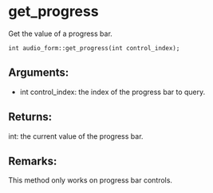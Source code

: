 # get_progress
Get the value of a progress bar.

`int audio_form::get_progress(int control_index);`

## Arguments:
* int control_index: the index of the progress bar to query.

## Returns:
int: the current value of the progress bar.

## Remarks:
This method only works on progress bar controls.
